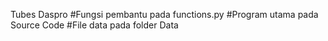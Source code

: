 Tubes Daspro
#Fungsi pembantu pada functions.py
#Program utama pada Source Code
#File data pada folder Data

